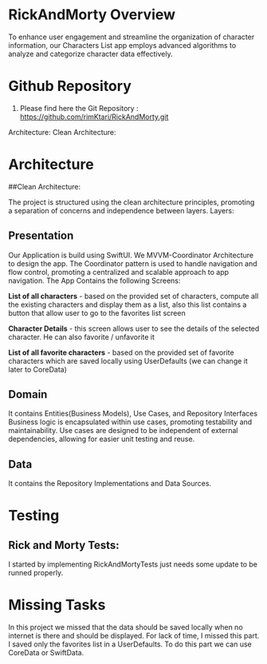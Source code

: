 # RickAndMorty Overview

To enhance user engagement and streamline the organization of character information, our Characters List app employs advanced algorithms to analyze and categorize character data effectively. 
# Github Repository
1. Please find here the Git Repository :
https://github.com/rimKtari/RickAndMorty.git



Architecture:
Clean Architecture:



# Architecture
##Clean Architecture:

The project is structured using the clean architecture principles, promoting a separation of concerns and independence between layers.
Layers:
## Presentation

Our Application is build using SwiftUI. We MVVM-Coordinator Architecture to design the app. 
The Coordinator pattern is used to handle navigation and flow control, promoting a centralized and scalable approach to app navigation.
The App Contains the following Screens:

**List of all characters** - based on the provided set of characters, compute all the existing characters and display them as a list, also this list contains a button that allow user to go to the favorites list screen



**Character Details** - this screen allows user to see the details of the selected character. He can also favorite / unfavorite it 

**List of all favorite characters** - based on the provided set of favorite characters which are saved locally using UserDefaults (we can change it later to CoreData)

## Domain
 It contains Entities(Business Models), Use Cases, and Repository Interfaces
 Business logic is encapsulated within use cases, promoting testability and maintainability.
Use cases are designed to be independent of external dependencies, allowing for easier unit testing and reuse.

## Data
It contains the Repository Implementations and Data Sources.

# Testing
## Rick and Morty Tests:

I started by implementing RickAndMortyTests just needs some update to be runned properly.

# Missing Tasks

In this project we missed that the data should be saved locally when no internet is there and should be displayed. For lack of time, I missed this part. I saved only the favorites list in a UserDefaults.
To do this part we can use CoreData or SwiftData.

